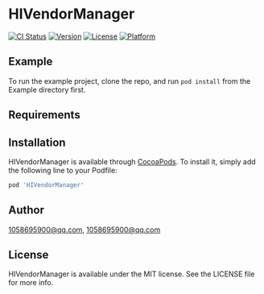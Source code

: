 # HIVendorManager

[![CI Status](https://img.shields.io/travis/1058695900@qq.com/HIVendorManager.svg?style=flat)](https://travis-ci.org/1058695900@qq.com/HIVendorManager)
[![Version](https://img.shields.io/cocoapods/v/HIVendorManager.svg?style=flat)](https://cocoapods.org/pods/HIVendorManager)
[![License](https://img.shields.io/cocoapods/l/HIVendorManager.svg?style=flat)](https://cocoapods.org/pods/HIVendorManager)
[![Platform](https://img.shields.io/cocoapods/p/HIVendorManager.svg?style=flat)](https://cocoapods.org/pods/HIVendorManager)

## Example

To run the example project, clone the repo, and run `pod install` from the Example directory first.

## Requirements

## Installation

HIVendorManager is available through [CocoaPods](https://cocoapods.org). To install
it, simply add the following line to your Podfile:

```ruby
pod 'HIVendorManager'
```

## Author

1058695900@qq.com, 1058695900@qq.com

## License

HIVendorManager is available under the MIT license. See the LICENSE file for more info.

